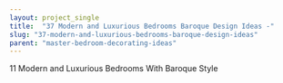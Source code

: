 ```yaml
---
layout: project_single
title:  "37 Modern and Luxurious Bedrooms Baroque Design Ideas -"
slug: "37-modern-and-luxurious-bedrooms-baroque-design-ideas"
parent: "master-bedroom-decorating-ideas"
---
```

11 Modern and Luxurious Bedrooms With Baroque Style